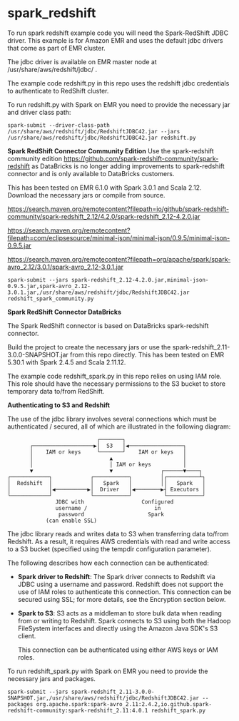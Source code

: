 # spark_redshift

To run spark redshift example code you will need the Spark-RedShift JDBC driver. This example is for Amazon EMR and uses the default jdbc drivers that come as part of EMR cluster.

The jdbc driver is available on EMR master node at /usr/share/aws/redshift/jdbc/ .

The example code redshift.py in this repo uses the redshift jdbc credentials to authenticate to RedShift cluster. 
    
To run redshift.py with Spark on EMR you need to provide the necessary jar and driver class path:

```spark-submit --driver-class-path /usr/share/aws/redshift/jdbc/RedshiftJDBC42.jar --jars /usr/share/aws/redshift/jdbc/RedshiftJDBC42.jar redshift.py```

**Spark RedShift Connector Community Edition**
Use the spark-redshift community edition https://github.com/spark-redshift-community/spark-redshift as DataBricks is no longer adding improvements to spark-redshift connector and is only available to DataBricks customers.

This has been tested on EMR 6.1.0 with Spark 3.0.1 and Scala 2.12.
Download the necessary jars or compile from source.

https://search.maven.org/remotecontent?filepath=io/github/spark-redshift-community/spark-redshift_2.12/4.2.0/spark-redshift_2.12-4.2.0.jar

https://search.maven.org/remotecontent?filepath=com/eclipsesource/minimal-json/minimal-json/0.9.5/minimal-json-0.9.5.jar

https://search.maven.org/remotecontent?filepath=org/apache/spark/spark-avro_2.12/3.0.1/spark-avro_2.12-3.0.1.jar

```spark-submit --jars spark-redshift_2.12-4.2.0.jar,minimal-json-0.9.5.jar,spark-avro_2.12-3.0.1.jar,/usr/share/aws/redshift/jdbc/RedshiftJDBC42.jar redshift_spark_community.py```

**Spark RedShift Connector DataBricks**

The Spark RedShift connector is based on DataBricks spark-redshift connector. 

Build the project to create the necessary jars or use the spark-redshift_2.11-3.0.0-SNAPSHOT.jar from this repo directly. This has been tested on EMR 5.30.1 with Spark 2.4.5 and Scala 2.11.12.

The example code redshift_spark.py in this repo relies on using IAM role. This role should have the necessary permissions to the S3 bucket to store temporary data to/from RedShift.


**Authenticating to S3 and Redshift**

The use of the jdbc library involves several connections which must be authenticated / secured, all of which are illustrated in the following diagram:
```
                            ┌───────┐
       ┌───────────────────▶│  S3   │◀─────────────────┐
       │    IAM or keys     └───────┘    IAM or keys   │
       │                        ▲                      │
       │                        │ IAM or keys          │
       ▼                        ▼               ┌──────▼────┐
┌────────────┐            ┌───────────┐         │┌──────────┴┐
│  Redshift  │            │   Spark   │         ││   Spark   │
│            │◀──────────▶│  Driver   │◀────────▶┤ Executors │
└────────────┘            └───────────┘          └───────────┘
               JDBC with                  Configured
               username /                     in
                password                    Spark
            (can enable SSL)
```            
The jdbc library reads and writes data to S3 when transferring data to/from Redshift. As a result, it requires AWS credentials with read and write access to a S3 bucket (specified using the tempdir configuration parameter).

The following describes how each connection can be authenticated:

- **Spark driver to Redshift**: The Spark driver connects to Redshift via JDBC using a username and password.
    Redshift does not support the use of IAM roles to authenticate this connection.
    This connection can be secured using SSL; for more details, see the Encryption section below.

- **Spark to S3**: S3 acts as a middleman to store bulk data when reading from or writing to Redshift.
    Spark connects to S3 using both the Hadoop FileSystem interfaces and directly using the Amazon
    Java SDK's S3 client.

    This connection can be authenticated using either AWS keys or IAM roles. 

To run redshift_spark.py with Spark on EMR you need to provide the necessary jars and packages. 

```spark-submit --jars spark-redshift_2.11-3.0.0-SNAPSHOT.jar,/usr/share/aws/redshift/jdbc/RedshiftJDBC42.jar --packages org.apache.spark:spark-avro_2.11:2.4.2,io.github.spark-redshift-community:spark-redshift_2.11:4.0.1 redshift_spark.py```



